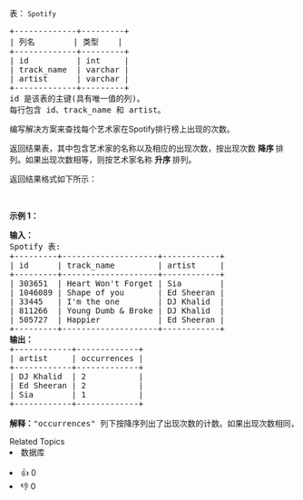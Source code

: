 <p>表：&nbsp;<code><font face="monospace">Spotify</font></code></p>

<pre>
+-------------+---------+ 
| 列名        | 类型    | 
+-------------+---------+ 
| id          | int     | 
| track_name  | varchar |
| artist      | varchar |
+-------------+---------+
id 是该表的主键(具有唯一值的列)。
每行包含 id、track_name 和 artist。
</pre>

<p>编写解决方案来查找每个艺术家在Spotify排行榜上出现的次数。</p>

<p>返回结果表，其中包含艺术家的名称以及相应的出现次数，按出现次数&nbsp;<strong>降序&nbsp;</strong>排列。如果出现次数相等，则按艺术家名称&nbsp;<strong>升序&nbsp;</strong>排列。</p>

<p>返回结果格式如下所示：</p>

<p>&nbsp;</p>

<p><strong class="example">示例 1：</strong></p>

<pre>
<strong>输入：
</strong>Spotify 表: 
+---------+--------------------+------------+ 
| id      | track_name         | artist     |  
+---------+--------------------+------------+
| 303651  | Heart Won't Forget | Sia        |
| 1046089 | Shape of you       | Ed Sheeran |
| 33445   | I'm the one        | DJ Khalid  |
| 811266  | Young Dumb &amp; Broke | DJ Khalid  | 
| 505727  | Happier            | Ed Sheeran |
+---------+--------------------+------------+ 
<strong>输出：
</strong>+------------+-------------+
| artist     | occurrences | 
+------------+-------------+
| DJ Khalid  | 2           |
| Ed Sheeran | 2           |
| Sia        | 1           | 
+------------+-------------+ 

<strong>解释：</strong>"occurrences" 列下按降序列出了出现次数的计数。如果出现次数相同，则艺术家名称按升序排序。
</pre>

<div><div>Related Topics</div><div><li>数据库</li></div></div><br><div><li>👍 0</li><li>👎 0</li></div>